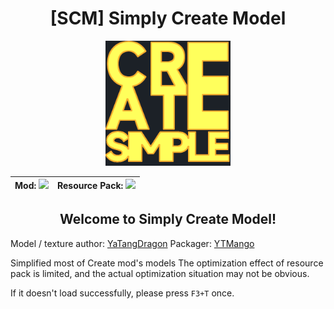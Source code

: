 <div align="center">

# \[SCM\] Simply Create Model

<img src="src/main/pack.png?raw=1" width="200px">

| Mod: [![][modrinth-badge]][modrinth-link-mod] | Resource Pack: [![][modrinth-badge]][modrinth-link-resource] |
| --------------------------------------------- | ------------------------------------------------------------ |

## Welcome to Simply Create Model!

</div>

Model / texture author: [YaTangDragon](https://space.bilibili.com/454794521/)
Packager: [YTMango](https://github.com/EvanHsieh0415)

Simplified most of Create mod's models
The optimization effect of resource pack is limited, and the actual optimization situation may not be obvious.

If it doesn't load successfully, please press `F3+T` once.

[modrinth-badge]: https://img.shields.io/modrinth/dt/{modrinth-project-id}?style=for-the-badge&logo=modrinth&labelColor=16181c&color=00ad5b
[modrinth-link-resource]: https://modrinth.com/projects/yqmcXBDx
[modrinth-link-mod]: https://modrinth.com/projects/4cnrKlAs
